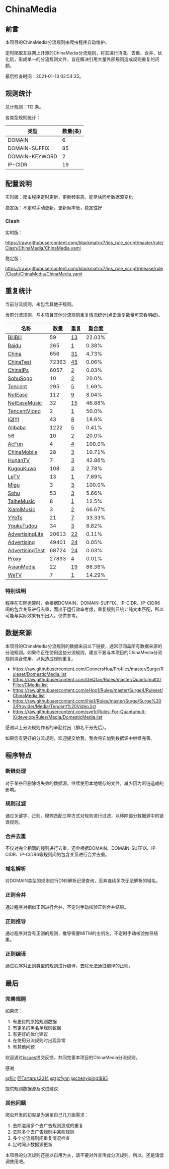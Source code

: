 # ChinaMedia

## 前言

本项目的ChinaMedia分流规则由爬虫程序自动维护。

定时爬取互联网上开源的ChinaMedia分流规则，将其进行清洗、去重、合并、优化后，形成单一的分流规则文件，旨在解决引用大量外部规则造成规则重复的问题。



最后检查时间：2021-01-13 02:54:35。

## 规则统计

总计规则：112 条。

各类型规则统计：

| 类型 | 数量(条) |
| ---- | ---- |
| DOMAIN | 6 |
| DOMAIN-SUFFIX | 85 |
| DOMAIN-KEYWORD | 2 |
| IP-CIDR | 19 |
## 配置说明

实时版：爬虫程序定时更新，更新频率高，能尽快同步数据源变化

稳定版：不定时手动更新，更新频率低，稳定性好

### Clash 
实时版：

https://raw.githubusercontent.com/blackmatrix7/ios_rule_script/master/rule/Clash/ChinaMedia/ChinaMedia.yaml

稳定版：

https://raw.githubusercontent.com/blackmatrix7/ios_rule_script/release/rule/Clash/ChinaMedia/ChinaMedia.yaml

## 重复统计


当前分流规则，未包含其他子规则。


当前分流规则，与本项目其他分流规则重复情况统计(点击重复数量可查看明细)。



| 名称 | 数量 | 重复 | 重合度 |
| ---- | ---- | ---- | ------ |
|  [BiliBili](https://github.com/blackmatrix7/ios_rule_script/tree/master/rule/Clash/BiliBili)    | 59   | [13](https://raw.githubusercontent.com/blackmatrix7/ios_rule_script/master/rule/Clash/ChinaMedia/ChinaMedia_Repeat.list)   |   22.03% |
|  [Baidu](https://github.com/blackmatrix7/ios_rule_script/tree/master/rule/Clash/Baidu)    | 265   | [1](https://raw.githubusercontent.com/blackmatrix7/ios_rule_script/master/rule/Clash/ChinaMedia/ChinaMedia_Repeat.list)   |   0.38% |
|  [China](https://github.com/blackmatrix7/ios_rule_script/tree/master/rule/Clash/China)    | 656   | [31](https://raw.githubusercontent.com/blackmatrix7/ios_rule_script/master/rule/Clash/ChinaMedia/ChinaMedia_Repeat.list)   |   4.73% |
|  [ChinaTest](https://github.com/blackmatrix7/ios_rule_script/tree/master/rule/Clash/ChinaTest)    | 72363   | [45](https://raw.githubusercontent.com/blackmatrix7/ios_rule_script/master/rule/Clash/ChinaMedia/ChinaMedia_Repeat.list)   |   0.06% |
|  [ChinaIPs](https://github.com/blackmatrix7/ios_rule_script/tree/master/rule/Clash/ChinaIPs)    | 6057   | [2](https://raw.githubusercontent.com/blackmatrix7/ios_rule_script/master/rule/Clash/ChinaMedia/ChinaMedia_Repeat.list)   |   0.03% |
|  [SohuSogo](https://github.com/blackmatrix7/ios_rule_script/tree/master/rule/Clash/SohuSogo)    | 10   | [2](https://raw.githubusercontent.com/blackmatrix7/ios_rule_script/master/rule/Clash/ChinaMedia/ChinaMedia_Repeat.list)   |   20.0% |
|  [Tencent](https://github.com/blackmatrix7/ios_rule_script/tree/master/rule/Clash/Tencent)    | 295   | [5](https://raw.githubusercontent.com/blackmatrix7/ios_rule_script/master/rule/Clash/ChinaMedia/ChinaMedia_Repeat.list)   |   1.69% |
|  [NetEase](https://github.com/blackmatrix7/ios_rule_script/tree/master/rule/Clash/NetEase)    | 112   | [9](https://raw.githubusercontent.com/blackmatrix7/ios_rule_script/master/rule/Clash/ChinaMedia/ChinaMedia_Repeat.list)   |   8.04% |
|  [NetEaseMusic](https://github.com/blackmatrix7/ios_rule_script/tree/master/rule/Clash/NetEaseMusic)    | 32   | [15](https://raw.githubusercontent.com/blackmatrix7/ios_rule_script/master/rule/Clash/ChinaMedia/ChinaMedia_Repeat.list)   |   46.88% |
|  [TencentVideo](https://github.com/blackmatrix7/ios_rule_script/tree/master/rule/Clash/TencentVideo)    | 2   | [1](https://raw.githubusercontent.com/blackmatrix7/ios_rule_script/master/rule/Clash/ChinaMedia/ChinaMedia_Repeat.list)   |   50.0% |
|  [iQIYI](https://github.com/blackmatrix7/ios_rule_script/tree/master/rule/Clash/iQIYI)    | 43   | [8](https://raw.githubusercontent.com/blackmatrix7/ios_rule_script/master/rule/Clash/ChinaMedia/ChinaMedia_Repeat.list)   |   18.6% |
|  [Alibaba](https://github.com/blackmatrix7/ios_rule_script/tree/master/rule/Clash/Alibaba)    | 1222   | [5](https://raw.githubusercontent.com/blackmatrix7/ios_rule_script/master/rule/Clash/ChinaMedia/ChinaMedia_Repeat.list)   |   0.41% |
|  [56](https://github.com/blackmatrix7/ios_rule_script/tree/master/rule/Clash/56)    | 10   | [2](https://raw.githubusercontent.com/blackmatrix7/ios_rule_script/master/rule/Clash/ChinaMedia/ChinaMedia_Repeat.list)   |   20.0% |
|  [AcFun](https://github.com/blackmatrix7/ios_rule_script/tree/master/rule/Clash/AcFun)    | 4   | [4](https://raw.githubusercontent.com/blackmatrix7/ios_rule_script/master/rule/Clash/ChinaMedia/ChinaMedia_Repeat.list)   |   100.0% |
|  [ChinaMobile](https://github.com/blackmatrix7/ios_rule_script/tree/master/rule/Clash/ChinaMobile)    | 28   | [3](https://raw.githubusercontent.com/blackmatrix7/ios_rule_script/master/rule/Clash/ChinaMedia/ChinaMedia_Repeat.list)   |   10.71% |
|  [HunanTV](https://github.com/blackmatrix7/ios_rule_script/tree/master/rule/Clash/HunanTV)    | 7   | [3](https://raw.githubusercontent.com/blackmatrix7/ios_rule_script/master/rule/Clash/ChinaMedia/ChinaMedia_Repeat.list)   |   42.86% |
|  [KugouKuwo](https://github.com/blackmatrix7/ios_rule_script/tree/master/rule/Clash/KugouKuwo)    | 108   | [3](https://raw.githubusercontent.com/blackmatrix7/ios_rule_script/master/rule/Clash/ChinaMedia/ChinaMedia_Repeat.list)   |   2.78% |
|  [LeTV](https://github.com/blackmatrix7/ios_rule_script/tree/master/rule/Clash/LeTV)    | 13   | [1](https://raw.githubusercontent.com/blackmatrix7/ios_rule_script/master/rule/Clash/ChinaMedia/ChinaMedia_Repeat.list)   |   7.69% |
|  [Migu](https://github.com/blackmatrix7/ios_rule_script/tree/master/rule/Clash/Migu)    | 3   | [3](https://raw.githubusercontent.com/blackmatrix7/ios_rule_script/master/rule/Clash/ChinaMedia/ChinaMedia_Repeat.list)   |   100.0% |
|  [Sohu](https://github.com/blackmatrix7/ios_rule_script/tree/master/rule/Clash/Sohu)    | 53   | [3](https://raw.githubusercontent.com/blackmatrix7/ios_rule_script/master/rule/Clash/ChinaMedia/ChinaMedia_Repeat.list)   |   5.66% |
|  [TaiheMusic](https://github.com/blackmatrix7/ios_rule_script/tree/master/rule/Clash/TaiheMusic)    | 8   | [1](https://raw.githubusercontent.com/blackmatrix7/ios_rule_script/master/rule/Clash/ChinaMedia/ChinaMedia_Repeat.list)   |   12.5% |
|  [XiamiMusic](https://github.com/blackmatrix7/ios_rule_script/tree/master/rule/Clash/XiamiMusic)    | 3   | [2](https://raw.githubusercontent.com/blackmatrix7/ios_rule_script/master/rule/Clash/ChinaMedia/ChinaMedia_Repeat.list)   |   66.67% |
|  [YYeTs](https://github.com/blackmatrix7/ios_rule_script/tree/master/rule/Clash/YYeTs)    | 21   | [7](https://raw.githubusercontent.com/blackmatrix7/ios_rule_script/master/rule/Clash/ChinaMedia/ChinaMedia_Repeat.list)   |   33.33% |
|  [YoukuTudou](https://github.com/blackmatrix7/ios_rule_script/tree/master/rule/Clash/YoukuTudou)    | 34   | [3](https://raw.githubusercontent.com/blackmatrix7/ios_rule_script/master/rule/Clash/ChinaMedia/ChinaMedia_Repeat.list)   |   8.82% |
|  [AdvertisingLite](https://github.com/blackmatrix7/ios_rule_script/tree/master/rule/Clash/AdvertisingLite)    | 20613   | [22](https://raw.githubusercontent.com/blackmatrix7/ios_rule_script/master/rule/Clash/ChinaMedia/ChinaMedia_Repeat.list)   |   0.11% |
|  [Advertising](https://github.com/blackmatrix7/ios_rule_script/tree/master/rule/Clash/Advertising)    | 49401   | [24](https://raw.githubusercontent.com/blackmatrix7/ios_rule_script/master/rule/Clash/ChinaMedia/ChinaMedia_Repeat.list)   |   0.05% |
|  [AdvertisingTest](https://github.com/blackmatrix7/ios_rule_script/tree/master/rule/Clash/AdvertisingTest)    | 68724   | [24](https://raw.githubusercontent.com/blackmatrix7/ios_rule_script/master/rule/Clash/ChinaMedia/ChinaMedia_Repeat.list)   |   0.03% |
|  [Proxy](https://github.com/blackmatrix7/ios_rule_script/tree/master/rule/Clash/Proxy)    | 27893   | [4](https://raw.githubusercontent.com/blackmatrix7/ios_rule_script/master/rule/Clash/ChinaMedia/ChinaMedia_Repeat.list)   |   0.01% |
|  [AsianMedia](https://github.com/blackmatrix7/ios_rule_script/tree/master/rule/Clash/AsianMedia)    | 22   | [19](https://raw.githubusercontent.com/blackmatrix7/ios_rule_script/master/rule/Clash/ChinaMedia/ChinaMedia_Repeat.list)   |   86.36% |
|  [WeTV](https://github.com/blackmatrix7/ios_rule_script/tree/master/rule/Clash/WeTV)    | 7   | [1](https://raw.githubusercontent.com/blackmatrix7/ios_rule_script/master/rule/Clash/ChinaMedia/ChinaMedia_Repeat.list)   |   14.29% |
### 特别说明
程序在实际运算时，会根据DOMAIN、DOMAIN-SUFFIX、IP-CIDR、IP-CIDR6间的包含关系进行去重，而出于运行效率考虑，重复规则只统计纯文本匹配，所以可能与实际效果有所出入，仅供参考。

## 数据来源

本项目的ChinaMedia分流规则的数据来自以下链接，通常已涵盖所有数据来源的分流规则。如果你正在使用这些分流规则，建议不要与本项目的ChinaMedia分流规则混合使用，以免造成规则重复。

- https://raw.githubusercontent.com/ConnersHua/Profiles/master/Surge/Ruleset/DomesticMedia.list
- https://raw.githubusercontent.com/GeQ1an/Rules/master/QuantumultX/Filter/CMedia.list
- https://raw.githubusercontent.com/eHpo1/Rules/master/Surge4/Ruleset/ChinaMedia.list
- https://raw.githubusercontent.com/lhie1/Rules/master/Surge/Surge%203/Provider/Media/Tencent%20Video.list
- https://raw.githubusercontent.com/sve1r/Rules-For-Quantumult-X/develop/Rules/Media/DomesticMedia.list


感谢以上分流规则作者的辛勤付出（排名不分先后）。

如果您有更好的分流规则，欢迎提交给我，我会将它加到数据源中继续完善。

## 程序特点

### 断链处理

对于某些已删除或失效的数据源，继续使用本地缓存的文件，减少因为断链造成的影响。

### 规则过滤

通过关键字、正则、模糊匹配三种方式对规则进行过滤，以移除部分数据源中的错误规则。

### 合并去重

不仅对完全相同的规则进行去重，还会根据DOMAIN、DOMAIN-SUFFIX、IP-CIDR、IP-CIDR6等规则间的包含关系进行合并去重。

### 域名解析

对DOMAIN类型的规则进行DNS解析记录查询，丢弃连续多次无法解析的域名。

### 正则合并

通过程序对相似正则进行合并，不定时手动核验正则合并结果。

### 正则推导

通过程序对含有正则的规则，推导需要MITM的主机名，不定时手动核验推导结果。

### 正则编译

通过程序对正则类型的规则进行编译，去除无法通过编译的正则。

## 最后

### 完善规则

如果您：

1. 有更优的原始规则数据
2. 有更多的黑名单规则数据
3. 有更好的优化建议
4. 在使用分流规则时出现异常
5. 有其他问题

欢迎通过[issues](https://github.com/blackmatrix7/ios_rule_script/issues/new)提交反馈，共同完善本项目的ChinaMedia分流规则。

感谢

[@fiiir](https://github.com/fiiir) [@Tartarus2014](https://github.com/Tartarus2014) [@zjcfynn](https://github.com/zjcfynn) [@chenyiping1995](https://github.com/chenyiping1995) 

提供规则数据源及改进建议

### 其他问题

爬虫开发的初衷是为满足自己几方面需求：

1. 去除混用多个去广告规则造成的重复
2. 去除多个去广告规则中某些规则
3. 多个分流规则间重复情况检查
4. 定时同步数据源更新

本项目的分流规则还是以自用为主，请不要对外宣传此分流规则。所以，还是请低调使用吧。